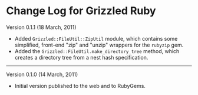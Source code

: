 # Change Log for Grizzled Ruby

Version 0.1.1 (18 March, 2011)

* Added `Grizzled::FileUtil::ZipUtil` module, which contains some
  simplified, front-end "zip" and "unzip" wrappers for the `rubyzip` gem.
* Added the `Grizzled::FileUtil.make_directory_tree` method, which creates
  a directory tree from a nest hash specification.

---

Version 0.1.0 (14 March, 2011)

* Initial version published to the web and to RubyGems.
